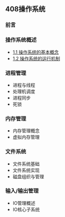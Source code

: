 ## 408操作系统

### 前言

### 操作系统概述

* [1.1 操作系统的基本概念](1.1操作系统的基本概念.md)
* [1.2 操作系统的运行机制](1.2操作系统的运行机制.md)

### 进程管理

* 进程与线程
* 处理机调度
* 进程同步
* 死锁

### 内存管理

* 内存管理概念
* 虚拟内存管理

### 文件系统

* 文件系统基础
* 文件系统实现
* 磁盘组织与管理

### 输入/输出管理

* IO管理概述
* IO核心子系统
